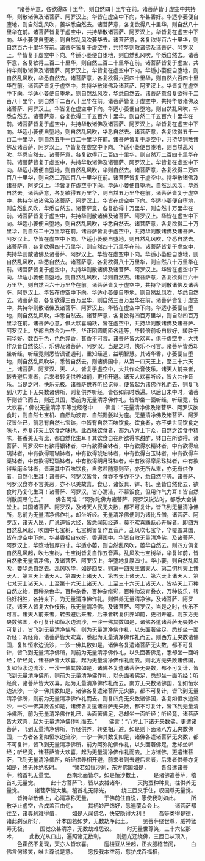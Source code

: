 <!-- { "loadSidebar": true } -->
　　“诸菩萨意，各欲得四十里华，则自然四十里华在前。诸菩萨皆于虚空中共持华，则散诸佛及诸菩萨、阿罗汉上。华皆在虚空中下向，华甚香好。华适小萎便自堕地，则自然乱风吹，萎华悉自然去。诸菩萨意，各复欲得八十里华，则自然八十里华在前。诸菩萨皆复于虚空中，共持华散诸菩萨、阿罗汉上。华皆复在虚空中下向。华小萎便自堕地，则自然乱风吹萎华去。诸菩萨意，各复欲得百六十里华，则自然百六十里华在前。诸菩萨皆复于虚空中，共持华则散诸佛及诸菩萨、阿罗汉上。华皆复于虚空中下向。华适小萎便自堕地，则自然乱风吹，华悉自然去。诸菩萨意，各复欲得三百二十里华，则自然三百二十里华在前。诸菩萨皆复于虚空，共持华则散诸佛及诸菩萨、阿罗汉上。华皆复在虚空中下向。华适小萎便自堕地，则自然乱风吹，华悉自然去。诸菩萨意，各复欲得六百四十里华，则自然六百四十里华在前。诸菩萨皆复于虚空中，共持华散诸佛及诸菩萨、阿罗汉上。华皆复在虚空中下向。华适小萎便自堕地，则自然乱风吹，华悉自然去。诸菩萨意各复欲得千二百八十里华，则自然千二百八十里华在前。诸菩萨皆复于虚空中，共持华散诸佛及诸菩萨、阿罗汉上。华皆复在虚空中下向。华适小萎便自堕地，则自然乱风吹，华悉自然去。诸菩萨意，各复欲得二千五百六十里华，则自然二千五百六十里华在前。诸菩萨皆复于虚空中，共持华散诸佛及诸菩萨、阿罗汉上。华皆复在虚空中下向。华适小萎便自堕地，则自然乱风吹，华悉自然去。诸菩萨意，各复欲得五千一百二十里华，则自然五千一百二十里华在前。诸菩萨皆复于虚空中，共持华则散诸佛及诸菩萨、阿罗汉上。华皆复在虚空中下向。华适小萎便自堕地，则自然乱风吹，华悉自然去。诸菩萨意，各复欲得万二百四十里华，则自然万二百四十里华在前。诸菩萨皆复于虚空中，共持华散诸佛及诸菩萨、阿罗汉上。华皆复在虚空中下向。华适小萎便自堕地，则自然乱风吹，华则自然去。诸菩萨意，各复欲得二万四百八十里华，则自然二万四百八十里华在前。诸菩萨皆复于虚空中。持华散诸佛及诸菩萨、阿罗汉上。华皆复在虚空中下向。华适小萎便自堕地，自然乱风吹，华悉自然去。诸菩萨意，各复欲得五万里华，则自然五万里华在前。诸菩萨皆复于虚空中，共持华散诸佛及诸菩萨、阿罗汉上。华皆在虚空中下向。华适小萎便自堕地，则自然乱风吹，华悉自然去。诸菩萨意，各复欲得十万里华，则自然十万里华在前。诸菩萨皆复于虚空中，共持华则散诸佛及诸菩萨、阿罗汉上。华皆在虚空中下向。华适小萎便自堕地，则自然乱风吹，华悉自然去。诸菩萨意，各复欲得二十万里华，则自然二十万里华在前。诸菩萨皆复于虚空中，共持华则散诸佛及诸菩萨、阿罗汉上。华皆在虚空中下向。华适小萎便自堕地，则自然乱风吹，华悉自然去。诸菩萨意，各复欲得四十万里华，则自然四十万里华在前。诸菩萨皆复于虚空中，共持华则散诸佛及诸菩萨、阿罗汉上。华皆在虚空中下向。华适小萎便自堕地，则自然乱风吹，华悉自然去。诸菩萨意，各复欲得八十万里华，则自然八十万里华在前。诸菩萨皆复于虚空中，共持华则散诸佛及诸菩萨、阿罗汉上。华皆在虚空中下向。华适小萎便自堕地，则自然乱风吹，华则自然去。诸菩萨意，各复欲得百六十万里华，则自然百六十万里华在前。诸菩萨皆复于虚空中，共持华则散诸佛及诸菩萨、阿罗汉上。华皆在虚空中下向。华适小萎便自堕地，则自然乱风吹，华悉自然去。诸菩萨意，各复欲得三百万里华，则自然三百万里华在前。诸菩萨皆复于虚空中，共持华则散诸佛及诸菩萨、阿罗汉上。华皆在虚空中下向。华适小萎便自堕地，则自然乱风吹，华悉自然去。诸菩萨意，各复欲得四百万里华，则自然四百万里华在前。诸菩萨心意，俱大欢喜踊跃，皆在虚空中，共持华则散诸佛及诸菩萨、阿罗汉上。华都自然合为一华，华正团圆周匝各适等，华转倍前极自软好，转胜于前华好，数百千色，色色异香，甚香不可言。诸菩萨皆大欢喜，俱于虚空中，大共作众音自然伎乐，乐佛及诸菩萨、阿罗汉。当是之时，快乐不可言。诸菩萨皆悉却坐听经，听经竟则悉皆讽诵通利，重知经道，益明智慧。其诸华香，小萎便自堕地，则自然乱风吹华，悉皆自然去。则诸佛国中，从第一四天王上，至三十六天上，诸菩萨、阿罗汉、天、人，皆复于虚空中，大共作众音伎乐。诸天人前来者，转去避后来者，后来者转复供养如前，更相开避。诸天人欢喜听经，皆大共作音乐。当是之时，快乐无极。诸菩萨供养听经讫竟，便皆起为诸佛作礼而去，则复飞到八方上下无央数诸佛所，则复供养听经，皆各如前时悉遍。以后日未中时，诸菩萨则皆飞而去，则还其国，悉前为无量清净佛作礼，皆却坐一面听经，听经竟，皆大欢喜。”
佛说无量清净平等觉经卷中
　　佛言：“无量清净佛及诸菩萨、阿罗汉欲食时，则自然七宝机、自然劫波育、自然罽氎以为座。无量清净佛及诸菩萨、阿罗汉皆坐已，前悉有自然七宝钵，中皆有自然百味饮食。饮食者，亦不类世间饮食之味也，亦复非天上饮食之味也。此百味饮食者，都为八方上下众，自然之饮食中精味，甚香美无有比，都自然化生耳！其饮食自在所欲得味甜酢，钵自在所欲得。诸菩萨、阿罗汉中有欲得银钵者，中有欲得金钵者，中有欲得水精钵者，中有欲得琉璃钵者，中有欲得珊瑚钵者，中有欲得琥珀钵者，中有欲得白玉钵者，中有欲得车渠钵者，中有欲得玛瑙钵者，中有欲得明月珠钵者，中有欲得摩尼珠钵者，中有欲得紫磨金钵者，皆满其中百味饮食，自恣若随意则至，亦无所从来，亦无有供作者，自然化生耳！诸菩萨、阿罗汉皆食，食亦不多亦不少，悉自然平等。诸菩萨、阿罗汉食亦不言美恶，亦不以美故喜。食已，诸饭具、钵、机、坐皆自然化去，欲食时乃复化生耳！诸菩萨、阿罗汉，皆心清洁，不慕饭食，但用作气力耳！皆自然消散糜尽化去。”
　　佛告阿难：“阿弥陀佛为诸菩萨、阿罗汉说法时，都悉大会讲堂上。其国诸菩萨、阿罗汉，及诸天人民无央数，都不可复计，皆飞到无量清净佛所，悉前为无量清净佛作礼，却坐听经。无量清净佛便则为诸比丘僧，诸菩萨、阿罗汉，诸天人民，广说道智大经，皆悉闻知经道，莫不欢喜踊跃心开解者。即四方自然乱风起，吹国中七宝树，七宝树皆复作五音声。乱风吹七宝华，华覆盖其国，皆在虚空中下向。华甚香极自软好，香遍国中。华皆自散无量清净佛，及诸菩萨、阿罗汉上，华堕地皆厚四寸。华适小萎，则自然乱风吹，萎华自然去。则四方俱复自然乱风起，吹七宝树，七宝树皆复自作五音声。乱风吹七宝树华，华复如前，皆自然散无量清净佛，及诸菩萨、阿罗汉上，华堕地复厚四寸。华小萎，则自然乱风吹，萎华悉自然去。乱风吹华，如是四反。则第一四天王诸天人、第二忉利天上诸天人、第三天上诸天人、第四天上诸天人、第五天上诸天人、第六天上诸天人、第七梵天上诸天人，上至第十六天上诸天人，上至三十六天上诸天人，皆持天上万种自然之物，百种杂色华，百种杂香，百种杂缯彩，百种劫波育叠衣，万种伎乐，转倍好相胜，各持来下，为无量清净佛作礼，则供养无量清净佛，及诸菩萨、阿罗汉。诸天人皆复大作伎乐，乐无量清净佛，及诸菩萨、阿罗汉。当是之时，快乐不可言。诸天人前来者，转去避后来者，后来者转复供养如前，更相开避。则东方无央数佛国，不可复计如恒水边流沙，一沙一佛其数如是，诸佛各遣诸菩萨无央数不可复计，皆飞到无量清净佛所，则为无量清净佛作礼，以头面著佛足，悉却坐一面听经；听经竟，诸菩萨皆大欢喜，悉起为无量清净佛作礼而去。则西方无央数诸佛国，复如恒水边流沙，一沙一佛其数如是，诸佛各复遣诸菩萨无央数，都不可复计，皆飞到无量清净佛所，则前为无量清净佛作礼，以头面著佛足，悉却坐一面听经；听经竟，诸菩萨皆大欢喜，起为无量清净佛作礼而去。则北方无央数诸佛国，复如恒水边流沙，一沙一佛其数如是，诸佛各复遣诸菩萨无央数，都不可复计，皆飞到无量清净佛所，则前为无量清净佛作礼，以头面著佛足，悉却坐一面听经；听经竟，诸菩萨皆大欢喜，起为无量清净佛作礼而去。南方无央数诸佛国，复如恒水边流沙，一沙一佛其数如是，诸佛各复遣诸菩萨无央数，都不可复计，皆飞到无量清净佛所，则前为无量清净佛作礼而去。则复四角无央数诸佛国，各复如恒水边流沙，一沙一佛其数各如是，诸佛各复遣诸菩萨无央数，都不可复计，皆飞到无量清净佛所，前为无量清净佛作礼已，头面著佛足，悉却坐一面听经；听经竟，诸菩萨皆大欢喜，起为无量清净佛作礼而去。”
　　佛言：“八方上下诸无央数佛，更遣诸菩萨，飞到无量清净佛所，听经供养，转更相开避。如是则下面诸八方无央数佛国，一方者各复如恒水边流沙，一沙一佛其数复如是，诸佛各遣诸菩萨无央数，都不可复计，皆飞到无量清净佛所，前为阿弥陀佛作礼，以头面著佛足，悉却坐听经；听经竟，诸菩萨皆大欢喜，起为无量清净佛作礼而去。上方诸佛，更遣诸菩萨，飞到无量清净佛所，听经供养相开避，前来者则去避后来者，后来者供养亦复如是，终无休绝极时。
　　“譬若如恒沙刹，东方佛国如是，
　　各各遣诸菩萨，稽首礼无量觉。
　　西南北面皆尔，如是恒沙数土，
　　是诸佛遣菩萨，稽首礼无量觉。
　　此十方菩萨飞，皆以衣裓诸华，
　　天拘蚕种种具，往供养无量觉。
　　诸菩萨皆大集，稽首礼无际光，
　　绕三匝叉手住，叹国尊无量觉。
　　皆持华散佛上，心清净称无量，
　　于佛前住自说，愿使我刹如此。
　　所散华止虚空，合成盖百由旬，
　　其柄妙严饰好，悉遍覆众会上。
　　诸菩萨都往至，诸尊刹难得值，
　　如是人闻佛名，快安隐得大利！
　　吾等类得是德，诸此刹获所好，
　　计本国若如梦，无数劫净此土。
　　见菩萨绕世尊，威神猛寿无极，
　　国觉众甚清净，无数劫难思议。
　　时无量世尊笑，三十六亿那术，
　　此数光从口出，遍照诸无数刹。
　　则迴光还绕佛，三匝已从顶入，
　　色霍然不复现，天亦人皆欢喜。
　　廅楼亘从坐起，正衣服稽首问，
　　白佛言何缘笑，唯世尊说是意。
　　愿授我本空莂，慈护成百福相，

